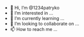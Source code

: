 - 👋 Hi, I’m @1234patryko
- 👀 I’m interested in ...
- 🌱 I’m currently learning ...
- 💞️ I’m looking to collaborate on ...
- 📫 How to reach me ...

<!---
1234patryko/1234patryko is a ✨ special ✨ repository because its `README.md` (this file) appears on your GitHub profile.
You can click the Preview link to take a look at your changes.
--->
